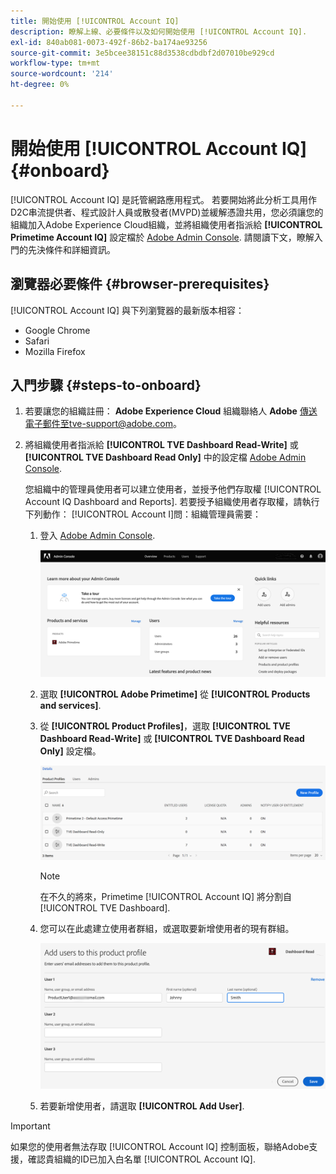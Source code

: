 ```yaml
---
title: 開始使用 [!UICONTROL Account IQ]
description: 瞭解上線、必要條件以及如何開始使用 [!UICONTROL Account IQ].
exl-id: 840ab081-0073-492f-86b2-ba174ae93256
source-git-commit: 3e5bcee38151c88d3538cdbdbf2d07010be929cd
workflow-type: tm+mt
source-wordcount: '214'
ht-degree: 0%

---
```


# 開始使用 [!UICONTROL Account IQ] {#onboard}

[!UICONTROL Account IQ] 是託管網路應用程式。 若要開始將此分析工具用作D2C串流提供者、程式設計人員或散發者(MVPD)並緩解憑證共用，您必須讓您的組織加入Adobe Experience Cloud組織，並將組織使用者指派給 **[!UICONTROL Primetime Account IQ]** 設定檔於 [Adobe Admin Console](https://adminconsole.adobe.com/). 請閱讀下文，瞭解入門的先決條件和詳細資訊。

## 瀏覽器必要條件 {#browser-prerequisites}

[!UICONTROL Account IQ] 與下列瀏覽器的最新版本相容：

* Google Chrome
* Safari
* Mozilla Firefox

## 入門步驟 {#steps-to-onboard}

1. 若要讓您的組織註冊： **Adobe Experience Cloud** 組織聯絡人 **Adobe** 傳送電子郵件至tve-support@adobe.com。

1. 將組織使用者指派給 **[!UICONTROL TVE Dashboard Read-Write]** 或 **[!UICONTROL TVE Dashboard Read Only]** 中的設定檔 [Adobe Admin Console](https://adminconsole.adobe.com/).

   您組織中的管理員使用者可以建立使用者，並授予他們存取權 [!UICONTROL Account IQ Dashboard and Reports]. 若要授予組織使用者存取權，請執行下列動作： [!UICONTROL Account I]問：組織管理員需要：

   1. 登入 [Adobe Admin Console](https://adminconsole.adobe.com/).


      ![](assets/admin-console.png)

   1. 選取 **[!UICONTROL Adobe Primetime]** 從 **[!UICONTROL Products and services]**.

   1. 從 **[!UICONTROL Product Profiles]**，選取 **[!UICONTROL TVE Dashboard Read-Write]** 或 **[!UICONTROL TVE Dashboard Read Only]** 設定檔。

      ![](assets/product-profiles.png)

      >[!NOTE]
      >
      >在不久的將來，Primetime [!UICONTROL Account IQ] 將分割自 [!UICONTROL TVE Dashboard].

   1. 您可以在此處建立使用者群組，或選取要新增使用者的現有群組。

      ![](assets/add-users-2profile.png)

   1. 若要新增使用者，請選取 **[!UICONTROL Add User]**.

>[!IMPORTANT]
>
>如果您的使用者無法存取 [!UICONTROL Account IQ] 控制面板，聯絡Adobe支援，確認貴組織的ID已加入白名單 [!UICONTROL Account IQ].
